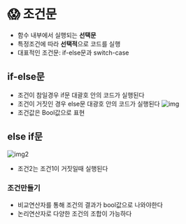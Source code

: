 # 😱 조건문
- 함수 내부에서 실행되는 **선택문**
- 특정조건에 따라 **선택적**으로 코드를 실행
- 대표적인 조건문: if-else문과 switch-case

## if-else문

- 조건이 참일경우 if문 대괄호 안의 코드가 실행된다
- 조건이 거짓인 경우 else문 대광호 안의 코드가 실행된다
![img](001.png)
- 조건값은 Bool값으로 표현

## else if문
![img2](002.png)

- 조건2는 조건1이 거짓일때 실행된다

### 조건만들기
- 비교연산자를 통해 조건의 결과가 bool값으로 나와야한다
- 논리연산자로 다양한 조건의 조합이 가능하다



